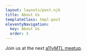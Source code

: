 ```yaml
---
layout: layouts/post.njk
title: About Us
templateClass: tmpl-post
eleventyNavigation:
  key: About Us
  order: 3
---
```


Join us at the next [a11yMTL meetup](https://www.meetup.com/a11yMTL/).
